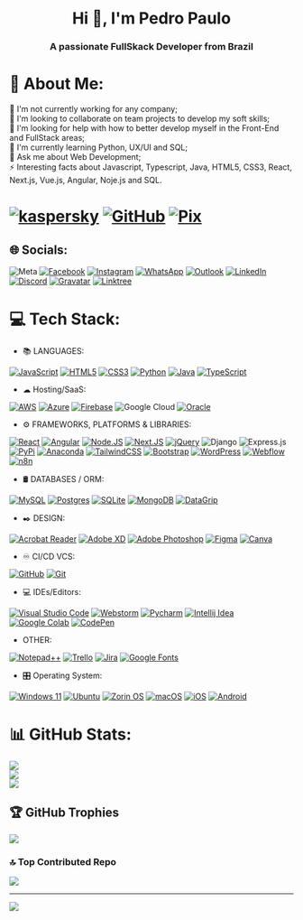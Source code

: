 <h1 align="center">Hi 👋, I'm Pedro Paulo</h1>
<h3 align="center">A passionate FullSkack Developer from Brazil</h3>

# 💫 About Me:
🔭 I'm not currently working for any company;<br>👯 I'm looking to collaborate on team projects to develop my soft skills;<br>🤝 I'm looking for help with how to better develop myself in the Front-End and FullStack areas;<br>🌱 I'm currently learning Python, UX/UI and SQL;<br>💬 Ask me about Web Development;<br>⚡ Interesting facts about Javascript, Typescript, Java, HTML5, CSS3, React, Next.js, Vue.js, Angular, Noje.js and SQL.

# [![kaspersky](https://img.shields.io/badge/🛡️User-%23006D5C?style=social&logo=kaspersky&logoColor=%23006D5C&logoSize=auto&labelColor=rgba&color=%23f2f2f2)](https://www.av-test.org/en/antivirus/home-windows/) [![GitHub](https://img.shields.io/badge/GitHub%20+1-%23181717?style=social&logo=refinedgithub&logoColor=%23181717&logoSize=auto&labelColor=rgba&color=%23181717)](https://github.com/ppmalta?tab=follow) [![Pix](https://img.shields.io/badge/+🪙𝐃𝐨𝐧𝐚𝐭𝐞-%232EC66D?style=social&logo=pix&logoColor=%232EC66D&logoSize=auto&labelColor=rgba&color=%23EA4B71)](https://nubank.com.br/cobrar/41pek/681769ca-66db-4a0b-bc23-8fd9b76e8d11)
## 🌐 Socials:
![Meta](https://img.shields.io/badge/Meta-%230467DF?style=social&logo=meta&logoColor=%23fffff&logoSize=auto&labelColor=rgba&color=%230467DF) 
[![Facebook](https://img.shields.io/badge/Facebook-%231877F2.svg?logo=Facebook&logoColor=white)](https://bit.ly/3Drrxaj) [![Instagram](https://img.shields.io/badge/Instagram-%23E4405F.svg?logo=Instagram&logoColor=white)](https://bit.ly/4hlgCwK) [![WhatsApp](https://img.shields.io/badge/whatsapp-%2325D366?style=plastic&logo=whatsapp&logoColor=%23ffffff&logoSize=auto&labelColor=rgba&color=%2325D366)](https://bit.ly/432Tdeq) [![Outlook](https://img.shields.io/badge/Outlook-%23004788?style=plastic&logo=gmail&logoColor=%23ffffff&logoSize=auto&labelColor=rgba&color=%23004788)](mailto:pp_malta@live.com)  [![LinkedIn](https://img.shields.io/badge/LinkedIn-%230077B5.svg?logo=linkedin&logoColor=white)](http://bit.ly/41BMSWy)
[![Discord](https://img.shields.io/badge/Discord-%235865F2?style=plastic&logo=discord&logoColor=f2f2f2&logoSize=auto&labelColor=rgba&cacheSeconds=%235865F2)](https://bit.ly/4jJ6NdY)  [![Gravatar](https://img.shields.io/badge/Gravatar-%231E8CBE?style=plastic&logo=gravatar&logoColor=f2f2f2&logoSize=auto&labelColor=rgba&color=%231E8CBE)](https://gravatar.com/ppmalta) [![Linktree](https://img.shields.io/badge/Linktree-%2343E55E?style=plastic&logo=linktree&logoColor=%23ffffff&logoSize=auto&labelColor=rgba&color=%2343E55E)](https://linktr.ee/ppsm) 


# 💻 Tech Stack:
- 📚 LANGUAGES:

[![JavaScript](https://img.shields.io/badge/javascript-%23323330.svg?style=for-the-badge&logo=javascript&logoColor=%23F7DF1E)](https://pt.m.wikipedia.org/wiki/JavaScript) [![HTML5](https://img.shields.io/badge/html5-%23E34F26.svg?style=for-the-badge&logo=html5&logoColor=white)](https://pt.m.wikipedia.org/wiki/HTML5) [![CSS3](https://img.shields.io/badge/css3-%231572B6.svg?style=for-the-badge&logo=css3&logoColor=white)](https://pt.m.wikipedia.org/wiki/CSS3) [![Python](https://img.shields.io/badge/python-3670A0?style=for-the-badge&logo=python&logoColor=ffdd54)](https://pt.m.wikipedia.org/wiki/Python) [![Java](https://img.shields.io/badge/java-%23ED8B00.svg?style=for-the-badge&logo=openjdk&logoColor=white)](https://pt.m.wikipedia.org/wiki/Java_(linguagem_de_programa%C3%A7%C3%A3o)) [![TypeScript](https://img.shields.io/badge/typescript-%23007ACC.svg?style=for-the-badge&logo=typescript&logoColor=white)](https://en.m.wikipedia.org/wiki/TypeScript)
- ☁ Hosting/SaaS:
  
[![AWS](https://img.shields.io/badge/AWS-%23FF9900?style=for-the-badge&logo=amazonwebservices&logoColor=%23ffffff&logoSize=auto&labelColor=rgba&color=%23FF9900)](https://aws.amazon.com/pt/developer/?nc1=f_dr)  [![Azure](https://img.shields.io/badge/Azure-%23527FFF?style=for-the-badge&logo=ansible&logoColor=%23ffffff&logoSize=auto&labelColor=rgba&color=%23527FFF)](https://learn.microsoft.com/en-us/cli/azure/install-azure-cli) [![Firebase](https://img.shields.io/badge/Firebase-%23DD2C00?style=for-the-badge&logo=firebase&logoColor=%23ffffff&logoSize=auto&labelColor=rgba&color=%23DD2C00)](https://firebase.google.com/docs/cli?hl=pt-br) ![Google Cloud](https://img.shields.io/badge/Google%20Cloud-%234285F4?style=for-the-badge&logo=googlecloud&logoColor=%23ffffff&logoSize=auto&labelColor=rgba&color=%234285F4) [![Oracle](https://img.shields.io/badge/ORACLE-%23DA291C?style=for-the-badge&logo=oculus&logoColor=%23ffffff&logoSize=auto&labelColor=rgba&color=%23DA291C)](https://www.oracle.com/br/cloud/) 
- ⚙ FRAMEWORKS, PLATFORMS & LIBRARIES:

[![React](https://img.shields.io/badge/react-%2320232a.svg?style=for-the-badge&logo=react&logoColor=%2361DAFB)](https://react.dev/learn/installation) [![Angular](https://img.shields.io/badge/angular-%23DD0031.svg?style=for-the-badge&logo=angular&logoColor=white)](https://angular.dev/installation) [![Node.JS](https://img.shields.io/badge/node.js-6DA55F?style=for-the-badge&logo=node.js&logoColor=white)](https://nodejs.org/en/download) [![Next.JS](https://img.shields.io/badge/Next-black?style=for-the-badge&logo=next.js&logoColor=white)](https://github.com/vercel/next.js) [![jQuery](https://img.shields.io/badge/jquery-%230769AD.svg?style=for-the-badge&logo=jquery&logoColor=white)](https://jquery.com/download/) ![Django](https://img.shields.io/badge/django-%23092E20.svg?style=for-the-badge&logo=django&logoColor=white) ![Express.js](https://img.shields.io/badge/express.js-%23404d59.svg?style=for-the-badge&logo=express&logoColor=%2361DAFB) [![PyPi](https://img.shields.io/badge/pypi-%23ececec.svg?style=for-the-badge&logo=pypi&logoColor=1f73b7)](https://packaging.python.org/en/latest/tutorials/installing-packages/) [![Anaconda](https://img.shields.io/badge/Anaconda-%2344A833.svg?style=for-the-badge&logo=anaconda&logoColor=white)](https://www.anaconda.com/download/success) [![TailwindCSS](https://img.shields.io/badge/tailwindcss-%2338B2AC.svg?style=for-the-badge&logo=tailwind-css&logoColor=white)](https://tailwindcss.com/docs/installation/using-vite) [![Bootstrap](https://img.shields.io/badge/bootstrap-%238511FA.svg?style=for-the-badge&logo=bootstrap&logoColor=white)](https://getbootstrap.com/docs/5.3/getting-started/download/) [![WordPress](https://img.shields.io/badge/WordPress-%23117AC9.svg?style=for-the-badge&logo=WordPress&logoColor=white)](https://wordpress.org/download/) [![Webflow](https://img.shields.io/badge/webflow-%23146EF5.svg?style=for-the-badge&logo=webflow&logoColor=white)](https://webflow.com/) [![n8n](https://img.shields.io/badge/n8n-%23EA4B71?style=for-the-badge&logo=n8n&logoColor=f2f1f2&logoSize=auto&labelColor=rgba&color=%23EA4B71)](https://n8n.io/)
- 🛢️ DATABASES / ORM:
  
[![MySQL](https://img.shields.io/badge/mysql-4479A1.svg?style=for-the-badge&logo=mysql&logoColor=white)](https://dev.mysql.com/downloads/) [![Postgres](https://img.shields.io/badge/postgres-%23316192.svg?style=for-the-badge&logo=postgresql&logoColor=white)](https://www.postgresql.org/download/) [![SQLite](https://img.shields.io/badge/sqlite-%2307405e.svg?style=for-the-badge&logo=sqlite&logoColor=white)](https://www.sqlite.org/)  [![MongoDB](https://img.shields.io/badge/MongoDB-%234ea94b.svg?style=for-the-badge&logo=mongodb&logoColor=white)](https://www.mongodb.com/try/download/community)  [![DataGrip](https://img.shields.io/badge/DataGrip-Green?style=for-the-badge&logo=datagrip&logoColor=%230d0e0d&logoSize=auto&labelColor=rgb&color=%2300D980)](https://www.jetbrains.com/pt-br/datagrip/download/other.html)
- ✒️ DESIGN:

[![Acrobat Reader](https://img.shields.io/badge/Adobe%20Acrobat-%23ED1F35?style=for-the-badge&logo=acrobat&logoColor=%23ffffff&logoSize=auto&labelColor=rgba&color=%23ED1F35)](https://www.adobe.com/acrobat.html) [![Adobe XD](https://img.shields.io/badge/Adobe%20XD-470137?style=for-the-badge&logo=Adobe%20XD&logoColor=#FF61F6)](https://adobexdplatform.com/) [![Adobe Photoshop](https://img.shields.io/badge/Adobe%20Photoshop-%230062B0?style=for-the-badge&logo=photoshop&logoColor=%23ffffff&logoSize=auto&labelColor=rgba&color=%230062B0)](https://www.adobe.com/products/photoshop.html) [![Figma](https://img.shields.io/badge/figma-%23F24E1E.svg?style=for-the-badge&logo=figma&logoColor=white)](https://www.figma.com/) [![Canva](https://img.shields.io/badge/Canva-%2300C4CC.svg?style=for-the-badge&logo=Canva&logoColor=white)](https://www.canva.com/)
- ♾️ CI/CD VCS:

[![GitHub](https://img.shields.io/badge/github-%23121011.svg?style=for-the-badge&logo=github&logoColor=white)](https://github.com/) [![Git](https://img.shields.io/badge/Git-%23F76F53?style=for-the-badge&logo=gitforwindows&logoColor=%23ffffff&logoSize=auto&labelColor=rgba&color=%23F76F53)](https://git-scm.com/downloads) 
- 💻 IDEs/Editors:

[![Visual Studio Code](https://img.shields.io/badge/Visual%20Studio%20Code-0078d7.svg?style=for-the-badge&logo=visual-studio-code&logoColor=white)](https://code.visualstudio.com/download) [![Webstorm](https://img.shields.io/badge/Webstorm-%23007DFE?style=for-the-badge&logo=webstorm&logoColor=%230d0e0d&logoSize=auto&labelColor=rgb&color=%23007DFE)](https://www.jetbrains.com/pt-br/webstorm/download/other.html) [![Pycharm](https://img.shields.io/badge/Pycharm-%2300C4F4?style=for-the-badge&logo=pycharm&logoColor=%230d0e0d&logoSize=auto&labelColor=rgb&color=%2300C4F4)](https://www.jetbrains.com/pycharm/download/other.html) [![Intellij Idea](https://img.shields.io/badge/Intellij%20Idea-%23FE2857?style=for-the-badge&logo=intellijidea&logoColor=%230d0e0d&logoSize=auto&labelColor=rgb&color=%23FE2857)](https://www.jetbrains.com/pt-br/idea/download/other.html) [![Google Colab](https://img.shields.io/badge/Colab-%23000000?style=for-the-badge&logo=googlecolab&logoColor=%23F9AB00&logoSize=auto&labelColor=rgba&color=%230d0e0d)](https://colab.google/) [![CodePen](https://img.shields.io/badge/codepen-%23000000?style=for-the-badge&logo=codepen&logoColor=%23f2f1f2&logoSize=auto&labelColor=rgba&color=%230d0e0d)](https://codepen.io/) 
- OTHER:
  
[![Notepad++](https://img.shields.io/badge/Notepad++-90E59A.svg?style=for-the-badge&logo=notepad%2b%2b&logoColor=black)](https://notepad-plus-plus.org/downloads/)
[![Trello](https://img.shields.io/badge/Trello-%23026AA7.svg?style=for-the-badge&logo=Trello&logoColor=white)](https://trello.com/) [![Jira](https://img.shields.io/badge/jira-%230A0FFF.svg?style=for-the-badge&logo=jira&logoColor=white)](https://www.atlassian.com/br/software/jira) [![Google Fonts](https://img.shields.io/badge/Google%20Fonts-%23000000?style=for-the-badge&logo=googlefonts&logoColor=%234285F4&logoSize=auto&labelColor=rgba&color=%23000000)](https://fonts.google.com/) 
- 🎛️ Operating System:
  
[![Windows 11](https://img.shields.io/badge/𝕎𝕚𝕟𝕕𝕠𝕨𝕤%20𝟙𝟙-%230079d5.svg?style=for-the-badge&logo=Windows%2011&logoColor=white)](https://www.microsoft.com/pt-br/software-download/windows11) [![Ubuntu](https://img.shields.io/badge/Ubuntu-E95420?style=for-the-badge&logo=ubuntu&logoColor=white)](666666)
[![Zorin OS](https://img.shields.io/badge/-Zorin%20OS-%2310AAEB?style=for-the-badge&logo=zorin&logoColor=white)](https://zorin.com/os/download/) [![macOS](https://img.shields.io/badge/-%23494649?style=for-the-badge&logo=macos&logoColor=23F2F1F2&logoSize=auto&labelColor=rgba&color=%23494649)](https://support.apple.com/pt-br/102662) [![iOS](https://img.shields.io/badge/-%23494649?style=for-the-badge&logo=ios&logoColor=%23F2F1F2&logoSize=auto&labelColor=rgba&color=%23494649)](https://www.apple.com/ios/) [![Android](https://img.shields.io/badge/Android-3DDC84?style=for-the-badge&logo=android&logoColor=white)](https://www.android.com/intl/new-features-on-android/) 


# 📊 GitHub Stats:
![](https://github-readme-stats.vercel.app/api?username=pp_malta&theme=ambient_gradient&hide_border=false&include_all_commits=true&count_private=true)<br/>
![](https://nirzak-streak-stats.vercel.app/?user=pp_malta&theme=ambient_gradient&hide_border=false)<br/>
![](https://github-readme-stats.vercel.app/api/top-langs/?username=pp_malta&theme=ambient_gradient&hide_border=false&include_all_commits=true&count_private=true&layout=compact)

## 🏆 GitHub Trophies
![](https://github-profile-trophy.vercel.app/?username=pp_malta&theme=ambient_gradient&no-frame=false&no-bg=true&margin-w=4)

### 🔝 Top Contributed Repo
![](https://github-contributor-stats.vercel.app/api?username=pp_malta&limit=5&theme=dark&combine_all_yearly_contributions=true)

---
[![](https://visitcount.itsvg.in/api?id=pp_malta&icon=1&color=13)](https://visitcount.itsvg.in)

